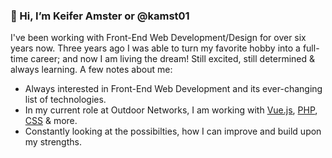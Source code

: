 ### 👋 Hi, I’m Keifer Amster or @kamst01
I've been working with Front-End Web Development/Design for over six years now. Three years ago I was able to turn my favorite hobby into a full-time career; and now I am living the dream! Still excited, still determined & always learning. A few notes about me:
- Always interested in Front-End Web Development and its ever-changing list of technologies.
- In my current role at Outdoor Networks, I am working with [Vue.js](https://vuejs.org), [PHP](https://php.net), [CSS](https://developer.mozilla.org/en-US/docs/Glossary/CSS) & more. 
- Constantly looking at the possibilties, how I can improve and build upon my strengths.

<!---
kamst01/kamst01 is a ✨ special ✨ repository because its `README.md` (this file) appears on your GitHub profile.
You can click the Preview link to take a look at your changes.
--->
